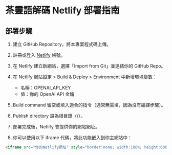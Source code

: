 # 茶靈語解碼 Netlify 部署指南

## 部署步驟

1. 建立 GitHub Repository，將本專案程式碼上傳。

2. 註冊或登入 [Netlify](https://www.netlify.com/) 帳號。

3. 在 Netlify 建立新網站，選擇「Import from Git」並連結你的 GitHub Repo。

4. 在 Netlify 網站設定 > Build & Deploy > Environment 中新增環境變數：  
   - 名稱：OPENAI_API_KEY  
   - 值：你的 OpenAI API 金鑰

5. Build command 留空或填入適合的指令（通常無需填，因為沒有編譯步驟）。

6. Publish directory 設為根目錄（/）。

7. 部署完成後，Netlify 會提供你的網站網址。

8. 你可以使用以下 iframe 代碼，將此功能嵌入到你主網站中：

```html
<iframe src="你的Netlify網址" style="border:none; width:100%; height:600px;"></iframe>
